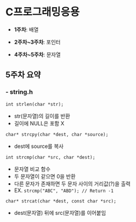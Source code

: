 # C프로그래밍응용

- **1주차**: 배열

- **2주차~3주차**: 포인터
   
- **4주차~5주차**: 문자열


## 5주차 요약

### - string.h
`int strlen(char *str);`

- str(문자열)의 길이를 반환
- 길이에 NULL은 포함 X

`char* strcpy(char *dest, char *source);`
- dest에 source를 복사

`int strcmp(char *src, char *dest);`
- 문자열 비교 함수
- 두 문자열이 같으면 0을 반환
- 다른 문자가 존재하면 두 문자 사이의 거리값(?)을 출력
- EX. `strcmp("ABC", "ABD"); // Return -1`

`char* strcat(char *dest, const char *src);`
- dest(문자열) 뒤에 src(문자열)를 이어붙임